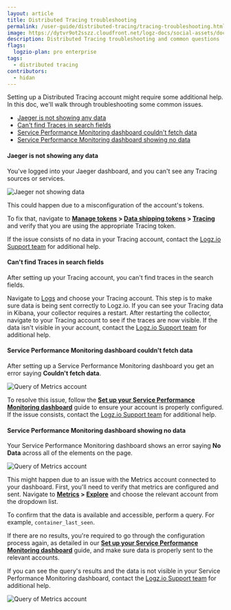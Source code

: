 ```yaml
---
layout: article
title: Distributed Tracing troubleshooting
permalink: /user-guide/distributed-tracing/tracing-troubleshooting.html
image: https://dytvr9ot2sszz.cloudfront.net/logz-docs/social-assets/docs-social.jpg
description: Distributed Tracing troubleshooting and common questions
flags:
  logzio-plan: pro enterprise
tags:
  - distributed tracing
contributors:
  - hidan
---
```


Setting up a Distributed Tracing account might require some additional help. In this doc, we'll walk through troubleshooting some common issues. 

* [Jaeger is not showing any data](/user-guide/distributed-tracing/tracing-troubleshooting.html#jaeger-is-not-showing-any-data)
* [Can't find Traces in search fields](/user-guide/distributed-tracing/tracing-troubleshooting.html#cant-find-traces-in-search-fields)
* [Service Performance Monitoring dashboard couldn't fetch data](/user-guide/distributed-tracing/tracing-troubleshooting.html#service-performance-monitoring-dashboard-couldnt-fetch-data)
* [Service Performance Monitoring dashboard showing no data](/user-guide/distributed-tracing/tracing-troubleshooting.html#service-performance-monitoring-dashboard-showing-no-data)

#### Jaeger is not showing any data

You've logged into your Jaeger dashboard, and you can't see any Tracing sources or services.

![Jaeger not showing data](https://dytvr9ot2sszz.cloudfront.net/logz-docs/distributed-tracing/troubleshooting-jaeger.png)

This could happen due to a misconfiguration of the account's tokens.

To fix that, navigate to **[Manage tokens](https://app.logz.io/#/dashboard/settings/manage-tokens/shared) > [Data shipping tokens](https://app.logz.io/#/dashboard/settings/manage-tokens/data-shipping?product=logs) > [Tracing](https://app.logz.io/#/dashboard/settings/manage-tokens/data-shipping?product=tracing)** and verify that you are using the appropriate Tracing token.

If the issue consists of no data in your Tracing account, contact the [Logz.io Support team](mailto:help@logz.io) for additional help.


#### Can't find Traces in search fields

After setting up your Tracing account, you can't find traces in the search fields.

Navigate to [Logs](https://app.logz.io/#/dashboard/kibana) and choose your Tracing account. This step is to make sure data is being sent correctly to Logz.io. If you can see your Tracing data in Kibana, your collector requires a restart. After restarting the collector, navigate to your Tracing account to see if the traces are now visible. If the data isn't visible in your account, contact the [Logz.io Support team](mailto:help@logz.io) for additional help.


<!-- #### Service Performance Monitoring not showing data

Setting up a Service Performance Monitoring dashboards requires creating a Metrics account to help connect between the data and its visuallization. -->

#### Service Performance Monitoring dashboard couldn't fetch data


After setting up a Service Performance Monitoring dashboard you get an error saying **Couldn't fetch data**.

![Query of Metrics account](https://dytvr9ot2sszz.cloudfront.net/logz-docs/distributed-tracing/spm-couldnt-fetch-data.png)


To resolve this issue, follow the **[Set up your Service Performance Monitoring dashboard](/user-guide/distributed-tracing/service-performance-monitoring-setup)** guide to ensure your account is properly configured. If the issue consists, contact the [Logz.io Support team](mailto:help@logz.io) for additional help.

#### Service Performance Monitoring dashboard showing no data

Your Service Performance Monitoring dashboard shows an error saying **No Data** across all of the elements on the page.

![Query of Metrics account](https://dytvr9ot2sszz.cloudfront.net/logz-docs/distributed-tracing/spm-no-data-showing.png)

This might happen due to an issue with the Metrics account connected to your dashboard. First, you'll need to verify that metrics are configured and sent. Navigate to **[Metrics](https://app-uk.logz.io/#/dashboard/metrics) > [Explore](https://app.logz.io/#/dashboard/metrics/explore)** and choose the relevant account from the dropdown list. 

To confirm that the data is available and accessible, perform a query. For example, `container_last_seen`.

If there are no results, you're required to go through the configuration process again, as detailed in our **[Set up your Service Performance Monitoring dashboard](/user-guide/distributed-tracing/service-performance-monitoring-setup)** guide, and make sure data is properly sent to the relevant accounts.

If you can see the query's results and the data is not visible in your Service Performance Monitoring dashboard, contact the [Logz.io Support team](mailto:help@logz.io) for additional help.

![Query of Metrics account](https://dytvr9ot2sszz.cloudfront.net/logz-docs/distributed-tracing/container-last-seen.png)
